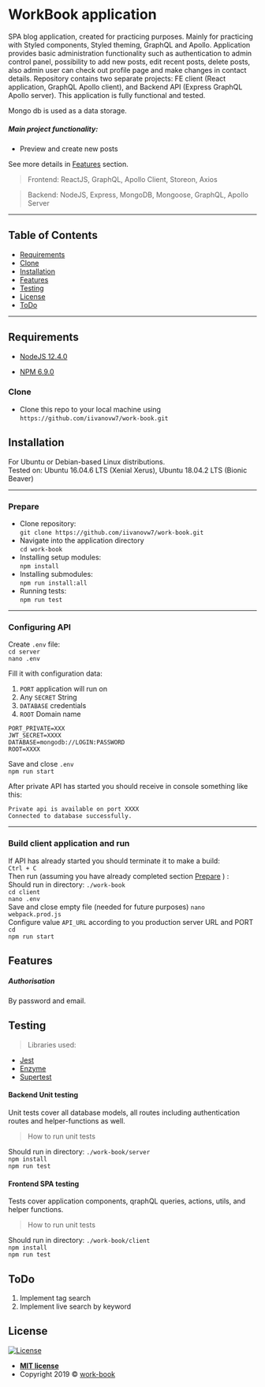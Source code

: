 # WorkBook application 

SPA blog application, created for practicing purposes.
Mainly for practicing with Styled components, Styled theming, GraphQL and Apollo.
Application provides basic administration functionality such as authentication to admin control 
panel, possibility to add new posts, edit recent posts, delete posts, also admin user can check out profile page and make changes in 
contact details.
Repository contains two separate projects: FE client (React application, GraphQL Apollo client), and Backend 
API (Express GraphQL Apollo server).
This application is fully functional and tested.

Mongo db is used as a data storage.

##### Main project functionality: 
- Preview and create new posts

See more details in [Features](#features) section.

> Frontend: ReactJS, GraphQL, Apollo Client, Storeon, Axios

> Backend: NodeJS, Express, MongoDB, Mongoose, GraphQL, Apollo Server

---

## Table of Contents 

- [Requirements](#requirements)
- [Clone](#clone)
- [Installation](#installation)
- [Features](#features)
- [Testing](#testing)
- [License](#license)
- [ToDo](#todo)

---

## Requirements

- [NodeJS 12.4.0](https://nodejs.org/en/) 

- [NPM 6.9.0](https://www.npmjs.com/get-npm)


### Clone

- Clone this repo to your local machine using `https://github.com/iivanovw7/work-book.git`

## Installation

For Ubuntu or Debian-based Linux distributions. <br />
Tested on: Ubuntu 16.04.6 LTS (Xenial Xerus), Ubuntu 18.04.2 LTS (Bionic Beaver)

-------

### Prepare 

- Clone repository: <br />
`git clone https://github.com/iivanovw7/work-book.git` <br />
- Navigate into the application directory <br />
`cd work-book` <br />
- Installing setup modules: <br />
`npm install` <br />
- Installing submodules: <br />
`npm run install:all` <br />
- Running tests: <br />
`npm run test` <br />

-------

### Configuring API 

Create `.env` file: <br />
`cd server` <br />
`nano .env` <br />

Fill it with configuration data:
1. `PORT` application will run on
2. Any `SECRET` String 
3. `DATABASE` credentials
4. `ROOT` Domain name

```
PORT_PRIVATE=XXX
JWT_SECRET=XXXX
DATABASE=mongodb://LOGIN:PASSWORD
ROOT=XXXX
```

Save and close `.env` <br />
`npm run start` <br />

After private API has started you should receive in console something 
like this:

```
Private api is available on port XXXX
Connected to database successfully.
``` 

-------

### Build client application and run 

If API has already started you should terminate it to make a build: <br />
`Ctrl + C` <br />
Then run (assuming you have already completed section [Prepare](#prepare) ) : <br />
Should run in directory: `./work-book` <br />
`cd client` <br />
`nano .env` <br />
Save and close empty file (needed for future purposes)
`nano webpack.prod.js` <br />
Configure value `API_URL` according to you production server URL and PORT
`cd` <br />
`npm run start` <br />

## Features

##### Authorisation

By password and email. 

## Testing

> Libraries used:

- [Jest](https://jestjs.io/)
- [Enzyme](https://airbnb.io/enzyme/)
- [Supertest](https://github.com/visionmedia/supertest)

#### Backend Unit testing

Unit tests cover all database models, all routes including authentication routes and helper-functions as well.
   
> How to run unit tests

Should run in directory: `./work-book/server` <br />
`npm install` <br />
`npm run test` <br />

#### Frontend SPA testing

Tests cover application components, qraphQL queries, actions, utils, and helper functions.

> How to run unit tests

Should run in directory: `./work-book/client` <br />
`npm install` <br />
`npm run test` <br />

## ToDo
1. Implement tag search
2. Implement live search by keyword

## License

[![License](http://img.shields.io/:license-mit-blue.svg?style=flat-square)](http://badges.mit-license.org)

- **[MIT license](http://opensource.org/licenses/mit-license.php)**
- Copyright 2019 © <a href="/" target="_blank">work-book</a>


